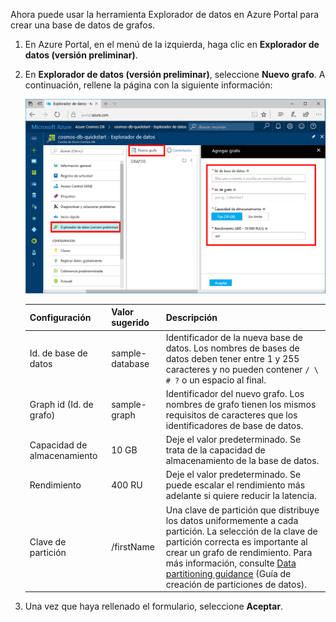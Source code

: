 Ahora puede usar la herramienta Explorador de datos en Azure Portal para crear una base de datos de grafos. 

1. En Azure Portal, en el menú de la izquierda, haga clic en **Explorador de datos (versión preliminar)**.

2. En **Explorador de datos (versión preliminar)**, seleccione **Nuevo grafo**. A continuación, rellene la página con la siguiente información:

    ![Explorador de datos en Azure Portal](./media/cosmos-db-create-graph/azure-cosmosdb-data-explorer.png)

    Configuración|Valor sugerido|Descripción
    ---|---|---
    Id. de base de datos|sample-database|Identificador de la nueva base de datos. Los nombres de bases de datos deben tener entre 1 y 255 caracteres y no pueden contener `/ \ # ?` o un espacio al final.
    Graph id (Id. de grafo)|sample-graph|Identificador del nuevo grafo. Los nombres de grafo tienen los mismos requisitos de caracteres que los identificadores de base de datos.
    Capacidad de almacenamiento| 10 GB|Deje el valor predeterminado. Se trata de la capacidad de almacenamiento de la base de datos.
    Rendimiento|400 RU|Deje el valor predeterminado. Se puede escalar el rendimiento más adelante si quiere reducir la latencia.
    Clave de partición|/firstName|Una clave de partición que distribuye los datos uniformemente a cada partición. La selección de la clave de partición correcta es importante al crear un grafo de rendimiento. Para más información, consulte [Data partitioning guidance](../articles/cosmos-db/partition-data.md#designing-for-partitioning) (Guía de creación de particiones de datos).

3. Una vez que haya rellenado el formulario, seleccione **Aceptar**.
